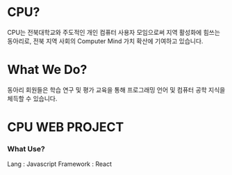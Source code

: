 # CPU?
CPU는 전북대학교와 주도적인 개인 컴퓨터 사용자 모임으로써 지역 활성화에 힘쓰는 동아리로, 전북 지역 사회의 Computer Mind 가치 확산에 기여하고 있습니다.

# What We Do?
동아리 회원들은 학습 연구 및 평가 교육을 통해 프로그래밍 언어 및 컴퓨터 공학 지식을 체득할 수 있습니다.

# CPU WEB PROJECT

### What Use?
Lang : Javascript
Framework : React